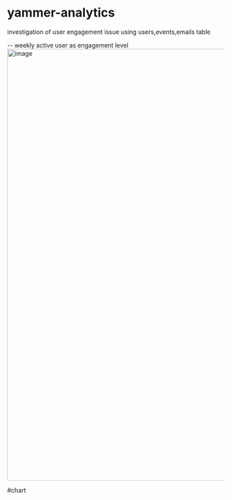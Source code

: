 # yammer-analytics
investigation of user engagement issue using users,events,emails table

-- weekly active user as engagement level
<br>
<img width="1000" alt="image" src="https://user-images.githubusercontent.com/57039610/149190233-99991cb7-749c-4aeb-93ea-e51f59e7a7e2.png">


#chart
